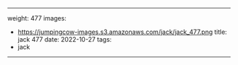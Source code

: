 
---
weight: 477
images:
- https://jumpingcow-images.s3.amazonaws.com/jack/jack_477.png
title: jack 477
date: 2022-10-27
tags:
- jack
---
